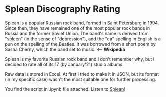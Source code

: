 # Splean Discography Rating

Splean is a popular Russian rock band, formed in Saint Petersburg in 1994. Since then, they have remained one of the most popular rock bands in Russia and the former Soviet Union. The band's name is derived from "spleen" (in the sense of "depression"), and the "ea" spelling in English is a pun on the spelling of the Beatles. It was borrowed from a short poem by Sasha Cherny, which the band set to music. **<-- Wikipedia**

Splean is my favorite Russian rock band and I don't remember why, but I decided to rate all of its 17 (by January'21) studio albums.

Raw data is stored in Excel. At first I tried to make it in JSON, but its format (in my specific case) wasn't the most suitable one for further processing.

You find the script in .ipynb file attached. Listen to [Splean](https://open.spotify.com/artist/6rdFMVoMSEN4GGX98u6QTj)!
